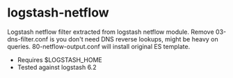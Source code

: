 # logstash-netflow
Logstash netflow filter extracted from logstash netflow module.
Remove 03-dns-filter.conf is you don't need DNS reverse lookups, might be heavy on queries. 
80-netflow-output.conf will install original ES template. 

- Requires $LOGSTASH_HOME 
- Tested against logstash 6.2


